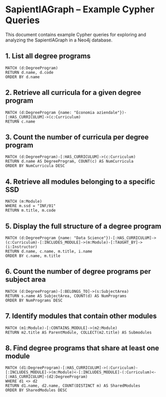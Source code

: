 # SapientIAGraph – Example Cypher Queries

This document contains example Cypher queries for exploring and analyzing the SapientIAGraph in a Neo4j database.

## 1. List all degree programs

```cypher
MATCH (d:DegreeProgram)
RETURN d.name, d.code
ORDER BY d.name
```

## 2. Retrieve all curricula for a given degree program

```cypher
MATCH (d:DegreeProgram {name: "Economia aziendale"})-[:HAS_CURRICULUM]->(c:Curriculum)
RETURN c.name
```


## 3. Count the number of curricula per degree program

```cypher
MATCH (d:DegreeProgram)-[:HAS_CURRICULUM]->(c:Curriculum)
RETURN d.name AS DegreeProgram, COUNT(c) AS NumCurricula
ORDER BY NumCurricula DESC
```


## 4. Retrieve all modules belonging to a specific SSD

```cypher
MATCH (m:Module)
WHERE m.ssd = "INF/01"
RETURN m.title, m.code
```

## 5. Display the full structure of a degree program

```cypher
MATCH (d:DegreeProgram {name: "Data Science"})-[:HAS_CURRICULUM]->(c:Curriculum)-[:INCLUDES_MODULE]->(m:Module)-[:TAUGHT_BY]->(i:Instructor)
RETURN d.name, c.name, m.title, i.name
ORDER BY c.name, m.title
```

## 6. Count the number of degree programs per subject area

```cypher
MATCH (d:DegreeProgram)-[:BELONGS_TO]->(s:SubjectArea)
RETURN s.name AS SubjectArea, COUNT(d) AS NumPrograms
ORDER BY NumPrograms DESC
```

## 7. Identify modules that contain other modules

```cypher
MATCH (m1:Module)-[:CONTAINS_MODULE]->(m2:Module)
RETURN m2.title AS ParentModule, COLLECT(m2.title) AS Submodules
```

## 8. Find degree programs that share at least one module

```cypher
MATCH (d1:DegreeProgram)-[:HAS_CURRICULUM]->(:Curriculum)-[:INCLUDES_MODULE]->(m:Module)<-[:INCLUDES_MODULE]-(:Curriculum)<-[:HAS_CURRICULUM]-(d2:DegreeProgram)
WHERE d1 <> d2
RETURN d1.name, d2.name, COUNT(DISTINCT m) AS SharedModules
ORDER BY SharedModules DESC
```
